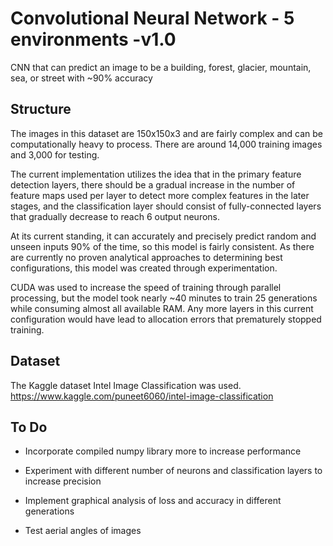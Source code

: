 <h1> Convolutional Neural Network - 5 environments -v1.0 </h1>

CNN that can predict an image to be a building, forest, glacier, mountain, sea, or street with ~90% accuracy

<h2> Structure </h2>

The images in this dataset are 150x150x3 and are fairly complex and can be computationally heavy to process. There are around 14,000 training images and 3,000
for testing.

The current implementation utilizes the idea that in the primary feature detection layers, there should be a gradual increase in the number of
feature maps used per layer to detect more complex features in the later stages, and the classification layer should consist of fully-connected
layers that gradually decrease to reach 6 output neurons.

At its current standing, it can accurately and precisely predict random and unseen inputs 90% of the time, so this model is fairly 
consistent. As there are currently no proven analytical approaches to determining best configurations, this model was created through
experimentation.

CUDA was used to increase the speed of training through parallel processing, but the model took nearly ~40 minutes to train 25 generations while consuming almost all available RAM. 
Any more layers in this current configuration would have lead to allocation errors that prematurely stopped training. 

<h2> Dataset </h2>

The Kaggle dataset Intel Image Classification was used.
https://www.kaggle.com/puneet6060/intel-image-classification

<h2> To Do</h2>

* Incorporate compiled numpy library more to increase performance

* Experiment with different number of neurons and classification layers to increase precision 

* Implement graphical analysis of loss and accuracy in different generations

* Test aerial angles of images

